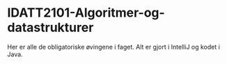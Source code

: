 # IDATT2101-Algoritmer-og-datastrukturer

Her er alle de obligatoriske øvingene i faget.
Alt er gjort i IntelliJ og kodet i Java.
